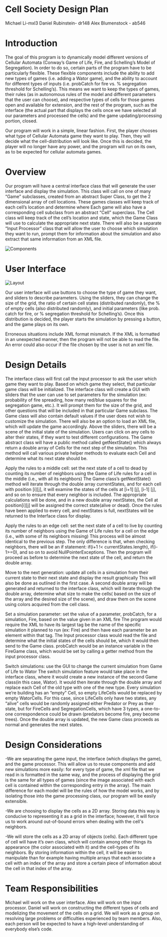 ﻿Cell Society Design Plan
==============

Michael Li-mxl3
Daniel Rubinstein- dr148
Alex Blumenstock - ab546

Introduction 
=======

The goal of this program is to dynamically model different versions of Cellular Automata (Conway’s Game of Life, Fire, and Schelling’s Model of Segregation). In order to do so, certain parts of the program have to be particularly flexible. These flexible components include the ability to add new types of games (i.e. adding a Wator game), and the ability to account for different types of inputs (i.e. probCatch for fire vs. % segregation threshold for Schelling’s). This means we want to keep the types of games, their rules (as in autonomous rules of the model and different parameters that the user can choose), and respective types of cells for those games open and available for extension, and the rest of the program, such as the interface (the actual part that displays the cells once we have selected all our parameters and processed the cells) and the game updating/processing portion, closed.

Our program will work in a simple, linear fashion. First, the player chooses what type of Cellular Automata game they want to play. Then, they will decide what the cell-distribution will look like. Once this is decided, the player will no longer have any power, and the program will run on its own, as to be expected for cellular automata games.

Overview 
=======

Our program will have a central interface class that will generate the user interface and display the simulation.  This class will call on one of many “Game” subclasses, created from an abstract Super Class, to get the 2 dimensional array of cell locations.  These games classes will keep track of each cell’s location and determine where   Each game will also have a corresponding cell subclass from an abstract “Cell” superclass. 
The Cell class will keep track of the cell’s location and state, which the Game Class will use to calculate the appropriate next state.  There will also be a separate “Input Processor” class that will allow the user to choose which simulation they want to run, prompt them for information about the simulation and also extract that same information from an XML file.

![Components](https://i.imgur.com/msa1C1v.jpg)

User Interface
=======


![Layout](http://i.imgur.com/VhUr4QH.jpg)

Our user interface will use buttons to choose the type of game they want, and  sliders to describe parameters. Using the sliders, they can change the size of the grid, the ratio of certain cell states (distributed randomly), the % of empty cells (also distributed randomly), and initial parameters (like prob. catch for fire, or % segregation threshold for Schelling’s). Once this distribution is decided, the player starts the simulation by pressing a button, and the game plays on its own.

Erroneous situations include XML format mismatch. If the XML is formatted in an unexpected manner, then the program will not be able to read the file. An error could also occur if the file chosen by the user is not an xml file.

Design Details
=======

The interface class will first call the input processor to ask the user which game they want to play.  Based on which game they select, that particular game class will be initialized.   The interface class will create a GUI with sliders that the user can use to set parameters for the simulation (ex: probability of fire spreading, how many red/blue squares for the segregation game, etc.).  It will prompt them for the size of the grid, and other questions that will be included in that particular Game subclass.  The Game class will also contain default values if the user does not wish to customize the simulation.  There will also be an option to load an XML file, which will update the game accordingly.   Above the sliders, there will be a scene of the initial state of the simulation.  Users can click on any cells to alter their states, if they want to test different configurations. 
            The Game abstract class will have a public method called getNextState() which always return a double array of Cells for the next step of the simulation.  This method will call various private helper methods to evaluate each Cell and determine what its next state should be.  
	

Apply the rules to a middle cell: set the next state of a cell to dead by counting its number of neighbors using the Game of Life rules for a cell in the middle (i.e., with all its neighbors)
The Game class’s getNextState() method will iterate through the double array currentStates, and for each cell with position [i][j], it will examine the states of the cells at [i+1] [j], [i-1] [j], and so on to ensure that every neighbor is included.  The appropriate calculations will be done, and in a new double array nextStates, the Cell at position[i][j] will be assigned the correct state(alive or dead).  Once the rules have been applied to every cell, and nextStates is full, nextStates will be returned to the Interface class for display.


 Apply the rules to an edge cell: set the next state of a cell to live by counting its number of neighbors using the Game of Life rules for a cell on the edge (i.e., with some of its neighbors missing)
This process will be almost identical to the previous step.  The only difference is that, when checking neighbors, there will be an if statement:
if(i+1 !< currentStates.length), if(i-1>=0), and so on to avoid NullPointerExceptions.  Then the program will proceed as before to determine the next state of the cell, and return the double array.  



Move to the next generation: update all cells in a simulation from their current state to their next state and display the result graphically
This will also be done as outlined in the first case.  A second double array will be generated and returned to the interface class, which will iterate through the double array, determine what size to make the cells( based on the size of the array and the desired size of the scene), and draw them on the scene using colors acquired from the cell class.


 
Set a simulation parameter: set the value of a parameter, probCatch, for a simulation, Fire, based on the value given in an XML fire
The program would require the XML to have its largest tag be the name of the specific simulation it planned to run (ex: Fire) and then have each parameter be an element within that tag.  The Input processor class would read the file and determine what the initial states of the cells should be, which it would then send to the Game class.  probCatch would be an instance variable in the FireGame class, which would be set by calling a getter method from the input processor class.


Switch simulations: use the GUI to change the current simulation from Game of Life to Wator
The switch simulation feature would take place in the interface class, where it would create a new instance of the second Game class(in this case, Wator).  It would then iterate through the double array and replace each Cell of the old type with one of the new type.  Every simulation we’re building has an “empty” Cell, so empty LifeCells would be replaced by empty  WatorCells.  For this case, since LifeCells only have two states, any “alive” cells would be randomly assigned either Predator or Prey as their state,  but for FireCells and SegregationCells, which have 3 types, a one-to-one correspondence could be drawn (predators become fire, prey become trees). Once the double array is updated, the new Game class proceeds as normal and generates the next states.


Design Considerations 
=======

-We are separating the game input, the interface (which displays the game), and the game processor. This will allow us to reuse components and add new simulations more easily: for every type of game, the xml file that we read in is formatted in the same way, and the process of displaying the grid is the same for all types of games (since the image associated with each cell is contained within the corresponding entry in the array). 
The main difference for each model will be the rules of how the model works, and by isolating those into the game processing class, our program will be easily extensible.

-We are choosing to display the cells as a 2D array. Storing data this way is conducive to representing it as a grid in the interface; however, it will force us to work around out-of-bound errors when dealing with the cell's neighbors.

-We will store the cells as a 2D array of objects (cells). Each different type of cell will have it’s own class, which will contain among other things its appearance (the color associated with it) and the cell-types of its neighbors. By storing information within the cell, it will be easier to manipulate than for example having multiple arrays that each associate a cell with an index of the array and store a certain piece of information about the cell in that index of the array.

Team Responsibilities
=======

Michael will work on the user interface. Alex will work on the input processor. Daniel will work on constructing the different types of cells and modelizing the movement of the cells on a grid. We will work as a group on resolving large problems or difficulties experienced by team members. Also, each person will be expected to have a high-level understanding of everybody else’s code.


